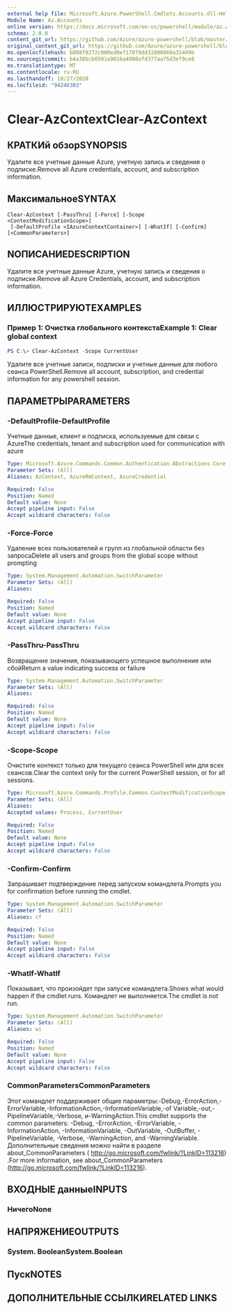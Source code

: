 ```yaml
---
external help file: Microsoft.Azure.PowerShell.Cmdlets.Accounts.dll-Help.xml
Module Name: Az.Accounts
online version: https://docs.microsoft.com/en-us/powershell/module/az.accounts/clear-azcontext
schema: 2.0.0
content_git_url: https://github.com/Azure/azure-powershell/blob/master/src/Accounts/Accounts/help/Clear-AzContext.md
original_content_git_url: https://github.com/Azure/azure-powershell/blob/master/src/Accounts/Accounts/help/Clear-AzContext.md
ms.openlocfilehash: b808f9272c000ed0ef17079dd31800860a31449b
ms.sourcegitcommit: b4a38bcb0501a9016a4998efd377aa75d3ef9ce8
ms.translationtype: MT
ms.contentlocale: ru-RU
ms.lasthandoff: 10/27/2020
ms.locfileid: "94246303"
---
```

# <span data-ttu-id="0eda8-101">Clear-AzContext</span><span class="sxs-lookup"><span data-stu-id="0eda8-101">Clear-AzContext</span></span>

## <span data-ttu-id="0eda8-102">КРАТКИй обзор</span><span class="sxs-lookup"><span data-stu-id="0eda8-102">SYNOPSIS</span></span>
<span data-ttu-id="0eda8-103">Удалите все учетные данные Azure, учетную запись и сведения о подписке.</span><span class="sxs-lookup"><span data-stu-id="0eda8-103">Remove all Azure credentials, account, and subscription information.</span></span>

## <span data-ttu-id="0eda8-104">Максимальное</span><span class="sxs-lookup"><span data-stu-id="0eda8-104">SYNTAX</span></span>

```
Clear-AzContext [-PassThru] [-Force] [-Scope <ContextModificationScope>]
 [-DefaultProfile <IAzureContextContainer>] [-WhatIf] [-Confirm] [<CommonParameters>]
```

## <span data-ttu-id="0eda8-105">NОПИСАНИЕ</span><span class="sxs-lookup"><span data-stu-id="0eda8-105">DESCRIPTION</span></span>
<span data-ttu-id="0eda8-106">Удалите все учетные данные Azure, учетную запись и сведения о подписке.</span><span class="sxs-lookup"><span data-stu-id="0eda8-106">Remove all Azure Credentials, account, and subscription information.</span></span>

## <span data-ttu-id="0eda8-107">ИЛЛЮСТРИРУЮТ</span><span class="sxs-lookup"><span data-stu-id="0eda8-107">EXAMPLES</span></span>

### <span data-ttu-id="0eda8-108">Пример 1: Очистка глобального контекста</span><span class="sxs-lookup"><span data-stu-id="0eda8-108">Example 1: Clear global context</span></span>
```powershell
PS C:\> Clear-AzContext -Scope CurrentUser
```

<span data-ttu-id="0eda8-109">Удалите все учетные записи, подписки и учетные данные для любого сеанса PowerShell.</span><span class="sxs-lookup"><span data-stu-id="0eda8-109">Remove all account, subscription, and credential information for any powershell session.</span></span>

## <span data-ttu-id="0eda8-110">ПАРАМЕТРЫ</span><span class="sxs-lookup"><span data-stu-id="0eda8-110">PARAMETERS</span></span>

### <span data-ttu-id="0eda8-111">-DefaultProfile</span><span class="sxs-lookup"><span data-stu-id="0eda8-111">-DefaultProfile</span></span>
<span data-ttu-id="0eda8-112">Учетные данные, клиент и подписка, используемые для связи с Azure</span><span class="sxs-lookup"><span data-stu-id="0eda8-112">The credentials, tenant and subscription used for communication with azure</span></span>

```yaml
Type: Microsoft.Azure.Commands.Common.Authentication.Abstractions.Core.IAzureContextContainer
Parameter Sets: (All)
Aliases: AzContext, AzureRmContext, AzureCredential

Required: False
Position: Named
Default value: None
Accept pipeline input: False
Accept wildcard characters: False
```

### <span data-ttu-id="0eda8-113">-Force</span><span class="sxs-lookup"><span data-stu-id="0eda8-113">-Force</span></span>
<span data-ttu-id="0eda8-114">Удаление всех пользователей и групп из глобальной области без запроса</span><span class="sxs-lookup"><span data-stu-id="0eda8-114">Delete all users and groups from the global scope without prompting</span></span>

```yaml
Type: System.Management.Automation.SwitchParameter
Parameter Sets: (All)
Aliases:

Required: False
Position: Named
Default value: None
Accept pipeline input: False
Accept wildcard characters: False
```

### <span data-ttu-id="0eda8-115">-PassThru</span><span class="sxs-lookup"><span data-stu-id="0eda8-115">-PassThru</span></span>
<span data-ttu-id="0eda8-116">Возвращение значения, показывающего успешное выполнение или сбой</span><span class="sxs-lookup"><span data-stu-id="0eda8-116">Return a value indicating success or failure</span></span>

```yaml
Type: System.Management.Automation.SwitchParameter
Parameter Sets: (All)
Aliases:

Required: False
Position: Named
Default value: None
Accept pipeline input: False
Accept wildcard characters: False
```

### <span data-ttu-id="0eda8-117">-Scope</span><span class="sxs-lookup"><span data-stu-id="0eda8-117">-Scope</span></span>
<span data-ttu-id="0eda8-118">Очистите контекст только для текущего сеанса PowerShell или для всех сеансов.</span><span class="sxs-lookup"><span data-stu-id="0eda8-118">Clear the context only for the current PowerShell session, or for all sessions.</span></span>

```yaml
Type: Microsoft.Azure.Commands.Profile.Common.ContextModificationScope
Parameter Sets: (All)
Aliases:
Accepted values: Process, CurrentUser

Required: False
Position: Named
Default value: None
Accept pipeline input: False
Accept wildcard characters: False
```

### <span data-ttu-id="0eda8-119">-Confirm</span><span class="sxs-lookup"><span data-stu-id="0eda8-119">-Confirm</span></span>
<span data-ttu-id="0eda8-120">Запрашивает подтверждение перед запуском командлета.</span><span class="sxs-lookup"><span data-stu-id="0eda8-120">Prompts you for confirmation before running the cmdlet.</span></span>

```yaml
Type: System.Management.Automation.SwitchParameter
Parameter Sets: (All)
Aliases: cf

Required: False
Position: Named
Default value: None
Accept pipeline input: False
Accept wildcard characters: False
```

### <span data-ttu-id="0eda8-121">-WhatIf</span><span class="sxs-lookup"><span data-stu-id="0eda8-121">-WhatIf</span></span>
<span data-ttu-id="0eda8-122">Показывает, что произойдет при запуске командлета.</span><span class="sxs-lookup"><span data-stu-id="0eda8-122">Shows what would happen if the cmdlet runs.</span></span>
<span data-ttu-id="0eda8-123">Командлет не выполняется.</span><span class="sxs-lookup"><span data-stu-id="0eda8-123">The cmdlet is not run.</span></span>

```yaml
Type: System.Management.Automation.SwitchParameter
Parameter Sets: (All)
Aliases: wi

Required: False
Position: Named
Default value: None
Accept pipeline input: False
Accept wildcard characters: False
```

### <span data-ttu-id="0eda8-124">CommonParameters</span><span class="sxs-lookup"><span data-stu-id="0eda8-124">CommonParameters</span></span>
<span data-ttu-id="0eda8-125">Этот командлет поддерживает общие параметры:-Debug,-ErrorAction,-ErrorVariable,-InformationAction,-InformationVariable,-of Variable,-out,-PipelineVariable,-Verbose, и-WarningAction.</span><span class="sxs-lookup"><span data-stu-id="0eda8-125">This cmdlet supports the common parameters: -Debug, -ErrorAction, -ErrorVariable, -InformationAction, -InformationVariable, -OutVariable, -OutBuffer, -PipelineVariable, -Verbose, -WarningAction, and -WarningVariable.</span></span> <span data-ttu-id="0eda8-126">Дополнительные сведения можно найти в разделе about_CommonParameters ( http://go.microsoft.com/fwlink/?LinkID=113216) .</span><span class="sxs-lookup"><span data-stu-id="0eda8-126">For more information, see about_CommonParameters (http://go.microsoft.com/fwlink/?LinkID=113216).</span></span>

## <span data-ttu-id="0eda8-127">ВХОДНЫЕ данные</span><span class="sxs-lookup"><span data-stu-id="0eda8-127">INPUTS</span></span>

### <span data-ttu-id="0eda8-128">Ничего</span><span class="sxs-lookup"><span data-stu-id="0eda8-128">None</span></span>

## <span data-ttu-id="0eda8-129">НАПРЯЖЕНИЕ</span><span class="sxs-lookup"><span data-stu-id="0eda8-129">OUTPUTS</span></span>

### <span data-ttu-id="0eda8-130">System. Boolean</span><span class="sxs-lookup"><span data-stu-id="0eda8-130">System.Boolean</span></span>

## <span data-ttu-id="0eda8-131">Пуск</span><span class="sxs-lookup"><span data-stu-id="0eda8-131">NOTES</span></span>

## <span data-ttu-id="0eda8-132">ДОПОЛНИТЕЛЬНЫЕ ССЫЛКИ</span><span class="sxs-lookup"><span data-stu-id="0eda8-132">RELATED LINKS</span></span>
